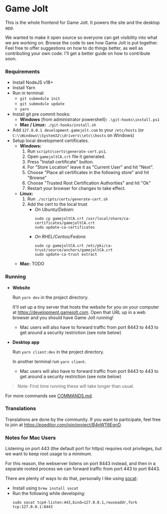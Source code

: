 # Game Jolt

This is the whole frontend for Game Jolt. It powers the site and the desktop app.

We wanted to make it open source so everyone can get visibility into what we are working on. Browse the code to see how Game Jolt is put together. Feel free to offer suggestions on how to do things better, as well as contributing your own code. I'll get a better guide on how to contribute soon.

### Requirements
- Install NodeJS v18+
- Install Yarn
- Run in terminal:
	- `git submodule init`
	- `git submodule update`
	- `yarn`
- Install git pre commit hooks:
  - __Windows__ (from administrator powershell)__:__ `.\git-hooks\install.ps1`
  - __Mac / Linux:__ `./git-hooks/install.sh`
- Add `127.0.0.1 development.gamejolt.com` to your `/etc/hosts` (or `C:\\Windows\\System32\\drivers\\etc\\hosts` on Windows)
- Setup local development certificates.
  - __Windows:__
    1. Run `scripts\certs\generate-cert.ps1`.
    2. Open `gamejoltCA.crt` file it generated.
    3. Press "Install certificate" button.
    4. For "Store Location" leave it as "Current User" and hit "Next".
    5. Choose "Place all certificates in the following store" and hit "Browse"
    6. Choose "Trusted Root Certification Authorities" and hit "Ok"
    7. Restart your browser for changes to take effect.
  - __Linux:__
    1. Run `./scripts/certs/generate-cert.sh`
    2. Add the cert to the local trust
        - _On Ubuntu/Debian_:
          ```
          sudo cp gamejoltCA.crt /usr/local/share/ca-certificates/gamejoltCA.crt
          sudo update-ca-certificates
          ```
        - _On RHEL/Centos/Fedora_:
          ```
          sudo cp gamejoltCA.crt /etc/pki/ca-trust/source/anchors/gamejoltCA.crt
          sudo update-ca-trust extract
          ```
  - __Mac:__ TODO

### Running
- __Website__

  Run `yarn dev` in the project directory.

  It'll set up a tiny server that hosts the website for you on your computer at https://development.gamejolt.com. Open that URL up in a web browser and you should have Game Jolt running!

  * Mac users will also have to forward traffic from port 8443 to 443 to get around a security restriction (see note below)

- __Desktop app__

  Run `yarn client:dev` in the project directory.

  In another terminal run `yarn client`.

  * Mac users will also have to forward traffic from port 8443 to 443 to get around a security restriction (see note below)

>Note: First time running these will take longer than usual.

For more commands see [COMMANDS.md](COMMANDS.md).

### Translations

Translations are done by the community. If you want to participate, feel free to join at https://poeditor.com/join/project/B4nWT6EgnD.

### Notes for Mac Users
Listening on port 443 (the default port for https) requires root privileges, but we want to keep root usage to a minimum.

For this reason, the webserver listens on port 8443 instead, and then in a separate rooted process we can forward traffic from port 443 to port 8443.

There are plenty of ways to do that, personally I like using [socat](https://www.redhat.com/sysadmin/getting-started-socat):
- Install using `brew install socat`
- Run the following while developing:
  ```
  sudo socat tcp4-listen:443,bind=127.0.0.1,reuseaddr,fork tcp:127.0.0.1:8443
  ```
